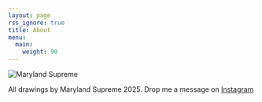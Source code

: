 ```yaml
---
layout: page
rss_ignore: true
title: About
menu:
  main:
    weight: 90
---
```


![Maryland Supreme](/images/maryland-supreme-wip.JPG)

All drawings by Maryland Supreme 2025. Drop me a message on [Instagram](https://www.instagram.com/marylandsupreme/)